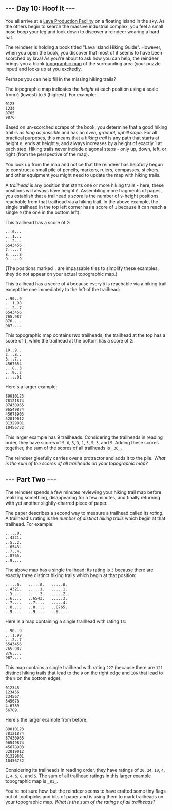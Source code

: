 
## --- Day 10: Hoof It ---

You all arrive at
a  [Lava Production Facility](https://adventofcode.com/2023/day/15)  on a
floating island in the sky. As the others begin to search the massive industrial
complex, you feel a small nose boop your leg and look down to discover a
reindeer wearing a hard hat.

The reindeer is holding a book titled "Lava Island Hiking Guide". However, when
you open the book, you discover that most of it seems to have been scorched by
lava! As you're about to ask how you can help, the reindeer brings you a
blank  [topographic map](https://en.wikipedia.org/wiki/Topographic_map)  of the
surrounding area (your puzzle input) and looks up at you excitedly.

Perhaps you can help fill in the missing hiking trails?

The topographic map indicates the  _height_  at each position using a scale from
`0`  (lowest) to  `9`  (highest). For example:

```
0123
1234
8765
9876

```

Based on un-scorched scraps of the book, you determine that a good hiking trail
is  _as long as possible_  and has an  _even, gradual, uphill slope_. For all
practical purposes, this means that a  _hiking trail_  is any path that starts
at height  `0`, ends at height  `9`, and always increases by a height of exactly
1 at each step. Hiking trails never include diagonal steps - only up, down,
left, or right (from the perspective of the map).

You look up from the map and notice that the reindeer has helpfully begun to
construct a small pile of pencils, markers, rulers, compasses, stickers, and
other equipment you might need to update the map with hiking trails.

A  _trailhead_  is any position that starts one or more hiking trails - here,
these positions will always have height  `0`. Assembling more fragments of
pages, you establish that a trailhead's  _score_  is the number of  `9`-height
positions reachable from that trailhead via a hiking trail. In the above
example, the single trailhead in the top left corner has a score of  `1`
because it can reach a single  `9`  (the one in the bottom left).

This trailhead has a score of  `2`:

```
...0...
...1...
...2...
6543456
7.....7
8.....8
9.....9
```

(The positions marked  `.`  are impassable tiles to simplify these examples;
they do not appear on your actual topographic map.)

This trailhead has a score of  `4`  because every  `9`  is reachable via a
hiking trail except the one immediately to the left of the trailhead:

```
..90..9
...1.98
...2..7
6543456
765.987
876....
987....
```

This topographic map contains  _two_  trailheads; the trailhead at the top has a
score of  `1`, while the trailhead at the bottom has a score of  `2`:

```
10..9..
2...8..
3...7..
4567654
...8..3
...9..2
.....01
```

Here's a larger example:

```
89010123
78121874
87430965
96549874
45678903
32019012
01329801
10456732
```

This larger example has 9 trailheads. Considering the trailheads in reading
order, they have scores of  `5`,  `6`,  `5`,  `3`,  `1`,  `3`,  `5`,  `3`, and
`5`. Adding these scores together, the sum of the scores of all trailheads is
`_36_`.

The reindeer gleefully carries over a protractor and adds it to the pile.  _What
is the sum of the scores of all trailheads on your topographic map?_

## --- Part Two ---

The reindeer spends a few minutes reviewing your hiking trail map before
realizing something, disappearing for a few minutes, and finally returning with
yet another slightly-charred piece of paper.

The paper describes a second way to measure a trailhead called its  _rating_. A
trailhead's rating is the  _number of distinct hiking trails_  which begin at
that trailhead. For example:

```
.....0.
..4321.
..5..2.
..6543.
..7..4.
..8765.
..9....
```

The above map has a single trailhead; its rating is  `3`  because there are
exactly three distinct hiking trails which begin at that position:

```
.....0.   .....0.   .....0.
..4321.   .....1.   .....1.
..5....   .....2.   .....2.
..6....   ..6543.   .....3.
..7....   ..7....   .....4.
..8....   ..8....   ..8765.
..9....   ..9....   ..9....
```

Here is a map containing a single trailhead with rating  `13`:

```
..90..9
...1.98
...2..7
6543456
765.987
876....
987....
```

This map contains a single trailhead with rating  `227`  (because there are
`121`  distinct hiking trails that lead to the  `9`  on the right edge and
`106`  that lead to the  `9`  on the bottom edge):

```
012345
123456
234567
345678
4.6789
56789.
```

Here's the larger example from before:

```
89010123
78121874
87430965
96549874
45678903
32019012
01329801
10456732
```

Considering its trailheads in reading order, they have ratings of  `20`,  `24`,
`10`,  `4`,  `1`,  `4`,  `5`,  `8`, and  `5`. The sum of all trailhead ratings
in this larger example topographic map is  `_81_`.

You're not sure how, but the reindeer seems to have crafted some tiny flags out
of toothpicks and bits of paper and is using them to mark trailheads on your
topographic map.  _What is the sum of the ratings of all trailheads?_
